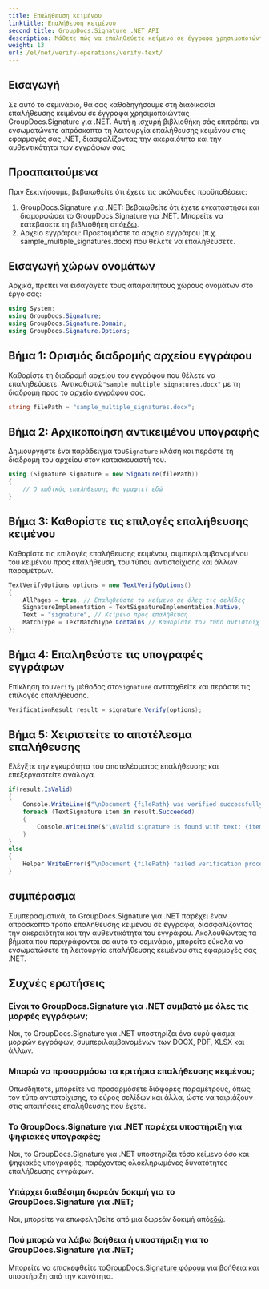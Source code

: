 ```yaml
---
title: Επαλήθευση κειμένου
linktitle: Επαλήθευση κειμένου
second_title: GroupDocs.Signature .NET API
description: Μάθετε πώς να επαληθεύετε κείμενο σε έγγραφα χρησιμοποιώντας το GroupDocs.Signature για .NET. Ακολουθήστε το βήμα προς βήμα σεμινάριο μας για απρόσκοπτη ενσωμάτωση.
weight: 13
url: /el/net/verify-operations/verify-text/
---
```

## Εισαγωγή
Σε αυτό το σεμινάριο, θα σας καθοδηγήσουμε στη διαδικασία επαλήθευσης κειμένου σε έγγραφα χρησιμοποιώντας GroupDocs.Signature για .NET. Αυτή η ισχυρή βιβλιοθήκη σάς επιτρέπει να ενσωματώνετε απρόσκοπτα τη λειτουργία επαλήθευσης κειμένου στις εφαρμογές σας .NET, διασφαλίζοντας την ακεραιότητα και την αυθεντικότητα των εγγράφων σας.
## Προαπαιτούμενα
Πριν ξεκινήσουμε, βεβαιωθείτε ότι έχετε τις ακόλουθες προϋποθέσεις:
1.  GroupDocs.Signature για .NET: Βεβαιωθείτε ότι έχετε εγκαταστήσει και διαμορφώσει το GroupDocs.Signature για .NET. Μπορείτε να κατεβάσετε τη βιβλιοθήκη από[εδώ](https://releases.groupdocs.com/signature/net/).
2. Αρχείο εγγράφου: Προετοιμάστε το αρχείο εγγράφου (π.χ. sample_multiple_signatures.docx) που θέλετε να επαληθεύσετε.

## Εισαγωγή χώρων ονομάτων
Αρχικά, πρέπει να εισαγάγετε τους απαραίτητους χώρους ονομάτων στο έργο σας:
```csharp
using System;
using GroupDocs.Signature;
using GroupDocs.Signature.Domain;
using GroupDocs.Signature.Options;
```
## Βήμα 1: Ορισμός διαδρομής αρχείου εγγράφου
 Καθορίστε τη διαδρομή αρχείου του εγγράφου που θέλετε να επαληθεύσετε. Αντικαθιστώ`"sample_multiple_signatures.docx"` με τη διαδρομή προς το αρχείο εγγράφου σας.
```csharp
string filePath = "sample_multiple_signatures.docx";
```
## Βήμα 2: Αρχικοποίηση αντικειμένου υπογραφής
 Δημιουργήστε ένα παράδειγμα του`Signature` κλάση και περάστε τη διαδρομή του αρχείου στον κατασκευαστή του.
```csharp
using (Signature signature = new Signature(filePath))
{
    // Ο κωδικός επαλήθευσης θα γραφτεί εδώ
}
```
## Βήμα 3: Καθορίστε τις επιλογές επαλήθευσης κειμένου
Καθορίστε τις επιλογές επαλήθευσης κειμένου, συμπεριλαμβανομένου του κειμένου προς επαλήθευση, του τύπου αντιστοίχισης και άλλων παραμέτρων.
```csharp
TextVerifyOptions options = new TextVerifyOptions()
{
    AllPages = true, // Επαληθεύστε το κείμενο σε όλες τις σελίδες
    SignatureImplementation = TextSignatureImplementation.Native,
    Text = "signature", // Κείμενο προς επαλήθευση
    MatchType = TextMatchType.Contains // Καθορίστε τον τύπο αντιστοίχισης
};
```
## Βήμα 4: Επαληθεύστε τις υπογραφές εγγράφων
 Επίκληση του`Verify` μέθοδος στο`Signature` αντιταχθείτε και περάστε τις επιλογές επαλήθευσης.
```csharp
VerificationResult result = signature.Verify(options);
```
## Βήμα 5: Χειριστείτε το αποτέλεσμα επαλήθευσης
Ελέγξτε την εγκυρότητα του αποτελέσματος επαλήθευσης και επεξεργαστείτε ανάλογα.
```csharp
if(result.IsValid)
{
    Console.WriteLine($"\nDocument {filePath} was verified successfully!");
    foreach (TextSignature item in result.Succeeded)
    {
        Console.WriteLine($"\nValid signature is found with text: {item.Text}");
    }
}
else
{
    Helper.WriteError($"\nDocument {filePath} failed verification process.");
}
```

## συμπέρασμα
Συμπερασματικά, το GroupDocs.Signature για .NET παρέχει έναν απρόσκοπτο τρόπο επαλήθευσης κειμένου σε έγγραφα, διασφαλίζοντας την ακεραιότητα και την αυθεντικότητα του εγγράφου. Ακολουθώντας τα βήματα που περιγράφονται σε αυτό το σεμινάριο, μπορείτε εύκολα να ενσωματώσετε τη λειτουργία επαλήθευσης κειμένου στις εφαρμογές σας .NET.
## Συχνές ερωτήσεις
### Είναι το GroupDocs.Signature για .NET συμβατό με όλες τις μορφές εγγράφων;
Ναι, το GroupDocs.Signature για .NET υποστηρίζει ένα ευρύ φάσμα μορφών εγγράφων, συμπεριλαμβανομένων των DOCX, PDF, XLSX και άλλων.
### Μπορώ να προσαρμόσω τα κριτήρια επαλήθευσης κειμένου;
Οπωσδήποτε, μπορείτε να προσαρμόσετε διάφορες παραμέτρους, όπως τον τύπο αντιστοίχισης, το εύρος σελίδων και άλλα, ώστε να ταιριάζουν στις απαιτήσεις επαλήθευσης που έχετε.
### Το GroupDocs.Signature για .NET παρέχει υποστήριξη για ψηφιακές υπογραφές;
Ναι, το GroupDocs.Signature για .NET υποστηρίζει τόσο κείμενο όσο και ψηφιακές υπογραφές, παρέχοντας ολοκληρωμένες δυνατότητες επαλήθευσης εγγράφων.
### Υπάρχει διαθέσιμη δωρεάν δοκιμή για το GroupDocs.Signature για .NET;
 Ναι, μπορείτε να επωφεληθείτε από μια δωρεάν δοκιμή από[εδώ](https://releases.groupdocs.com/).
### Πού μπορώ να λάβω βοήθεια ή υποστήριξη για το GroupDocs.Signature για .NET;
 Μπορείτε να επισκεφθείτε το[GroupDocs.Signature φόρουμ](https://forum.groupdocs.com/c/signature/13) για βοήθεια και υποστήριξη από την κοινότητα.